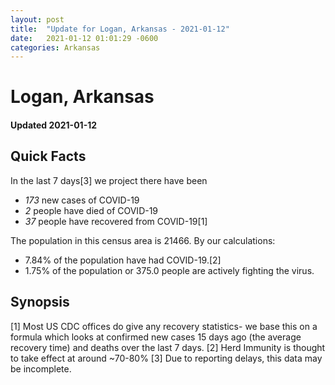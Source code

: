 ```yaml
---
layout: post
title:  "Update for Logan, Arkansas - 2021-01-12"
date:   2021-01-12 01:01:29 -0600
categories: Arkansas
---
```


# Logan, Arkansas
#### Updated 2021-01-12

## Quick Facts

In the last 7 days[3] we project there have been
- *173* new cases of COVID-19
- *2* people have died of COVID-19
- *37* people have recovered from COVID-19[1]

The population in this census area is 21466. By our calculations:
- 7.84% of the population have had COVID-19.[2]
- 1.75% of the population or 375.0 people are actively fighting the virus.

## Synopsis




[1] Most US CDC offices do give any recovery statistics- we base this on a formula which looks at confirmed new cases
15 days ago (the average recovery time) and deaths over the last 7 days.
[2] Herd Immunity is thought to take effect at around ~70-80%
[3] Due to reporting delays, this data may be incomplete. 
    